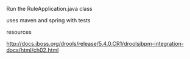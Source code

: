 Run the RuleApplication.java class

uses maven and spring with tests

resources

http://docs.jboss.org/drools/release/5.4.0.CR1/droolsjbpm-integration-docs/html/ch02.html

